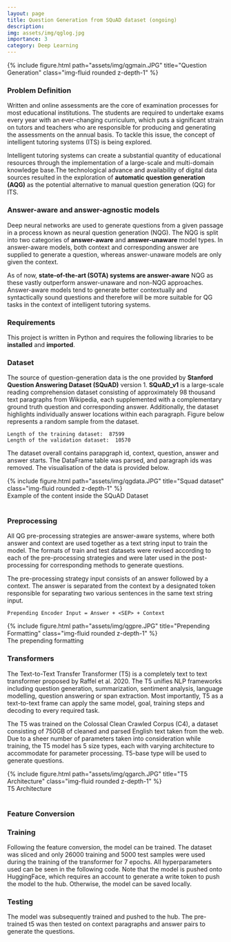 ```yaml
---
layout: page
title: Question Generation from SQuAD dataset (ongoing)
description: 
img: assets/img/qglog.jpg
importance: 3
category: Deep Learning
---
```


<div class="row">
    <div class="col-md-5 offset-md-3">
        {% include figure.html path="assets/img/qgmain.JPG" title="Question Generation" class="img-fluid rounded z-depth-1" %}
    </div>
</div>

### **Problem Definition**

Written and online assessments are the core of examination processes for most educational institutions. The students are required to undertake exams every year with an ever-changing curriculum, which puts a significant strain on tutors and teachers who are responsible for producing and generating the assessments on the annual basis. To tackle this issue, the concept of intelligent tutoring systems (ITS) is being explored.

Intelligent tutoring systems can create a substantial quantity of educational resources through the implementation of a large-scale and multi-domain knowledge base.The technological advance and availability of digital data sources resulted in the exploration of **automatic question generation (AQG)** as the potential alternative to manual question generation (QG) for ITS.

### **Answer-aware and answer-agnostic models**
Deep neural networks are used to generate questions from a given passage in a process known as neural question generation (NQG). The NQG is split into two categories of **answer-aware** and **answer-unaware** model types. In answer-aware models, both context and corresponding answer are supplied to generate a question, whereas answer-unaware models are only given the context.

As of now, **state-of-the-art (SOTA) systems are answer-aware** NQG as these vastly outperform answer-unaware and non-NQG approaches. Answer-aware models tend to generate better contextually and syntactically sound questions and therefore will be more suitable for QG tasks in the context of intelligent tutoring systems.

### **Requirements**
This project is written in Python and requires the following libraries to be **installed** and **imported**. 

<script src="https://gist.github.com/mphamsy/c1b0a6abaa68ac2ccfe1ac13b10c7d22.js"></script>

### **Dataset**

The source of question-generation data is the one provided by **Stanford Question Answering Dataset (SQuAD)** version 1. **SQuAD_v1** is a large-scale reading comprehension dataset consisting of approximately 98 thousand text paragraphs from Wikipedia, each supplemented with a complementary ground truth question and corresponding answer. Additionally, the dataset highlights individually answer locations within each paragraph. Figure below represents a random sample from the dataset.

<script src="https://gist.github.com/mphamsy/7bb405b5b921933b76c5043e8d541a3a.js"></script>

```
Length of the training dataset:  87599
Length of the validation dataset:  10570
```

The dataset overall contains parapgraph id, context, question, answer and answer starts. The DataFrame table was parsed, and paragraph ids was removed. The visualisation of the data is provided below.

<script src="https://gist.github.com/mphamsy/5cb70ca046058d4a7300ed0779ab01e1.js"></script>

<div class="row">
    <div class="col-md-5 offset-md-3">
        {% include figure.html path="assets/img/qgdata.JPG" title="Squad dataset" class="img-fluid rounded z-depth-1" %}
    </div>
</div>
<div class="caption">
    Example of the content inside the SQuAD Dataset 
</div>
<br/>


### **Preprocessing**

All QG pre-processing strategies are answer-aware systems, where both answer and context are used together as a text string input to train the model. The formats of train and test datasets were revised according to each of the pre-processing strategies and were later used in the post-processing for corresponding methods to generate questions.

The pre-processing strategy input consists of an answer followed by a context. The answer is separated from the context by a designated <SEP> token responsible for separating two various sentences in the same text string input.
  
  ```
  Prepending Encoder Input = Answer + <SEP> + Context
  ```
<div class="row">
    <div class="col-md-5 offset-md-3">
        {% include figure.html path="assets/img/qgpre.JPG" title="Prepending Formatting" class="img-fluid rounded z-depth-1" %}
    </div>
</div>
<div class="caption">
    The prepending formatting
</div>
  
<script src="https://gist.github.com/mphamsy/836bbaa7e57f7b2d962662d5a9ddf41c.js"></script>

### **Transformers**
  
The Text-to-Text Transfer Transformer (T5) is a completely text to text transformer proposed by Raffel et al. 2020. The T5 unifies NLP frameworks including question generation, summarization, sentiment analysis, language modelling, question answering or span extraction. Most importantly, T5 as a text-to-text frame can apply the same model, goal, training steps and decoding to every required task.
  
The T5 was trained on the Colossal Clean Crawled Corpus (C4), a dataset consisting of 750GB of cleaned and parsed English text taken from the web. Due to a sheer number of parameters taken into consideration while training, the T5 model has 5 size types, each with varying architecture to accommodate for parameter processing. T5-base type will be used to generate questions.
  
<div class="row">
    <div class="col-md-5 offset-md-3">
        {% include figure.html path="assets/img/qgarch.JPG" title="T5 Architecture" class="img-fluid rounded z-depth-1" %}
    </div>
</div>
<div class="caption">
    T5 Architecture
</div>
<br/>

<script src="https://gist.github.com/mphamsy/21a38d49c08c6821c63ed1ff2fee10d3.js"></script>

### **Feature Conversion**

<script src="https://gist.github.com/mphamsy/3430b3e551fd75e1fac1304bf2c1c58f.js"></script>

<script src="https://gist.github.com/mphamsy/dab0427464b17f196f9b2312cf227b96.js"></script>

### **Training**
  
Following the feature conversion, the model can be trained. The dataset was sliced and only 26000 training and 5000 test samples were used during the training of the transformer for 7 epochs. All hyperparameters used can be seen in the following code. Note that the model is pushed onto HuggingFace, which requires an account to generate a write token to push the model to the hub. Otherwise, the model can be saved locally.

<script src="https://gist.github.com/mphamsy/2434244d1229f2a0e07ade46e5aa8eff.js"></script>

### **Testing**
  
The model was subsequently trained and pushed to the hub. The pre-trained t5 was then tested on context paragraphs and answer pairs to generate the questions.
  
<script src="https://gist.github.com/mphamsy/fc5514c1a6f095f02460a3158220158c.js"></script>

